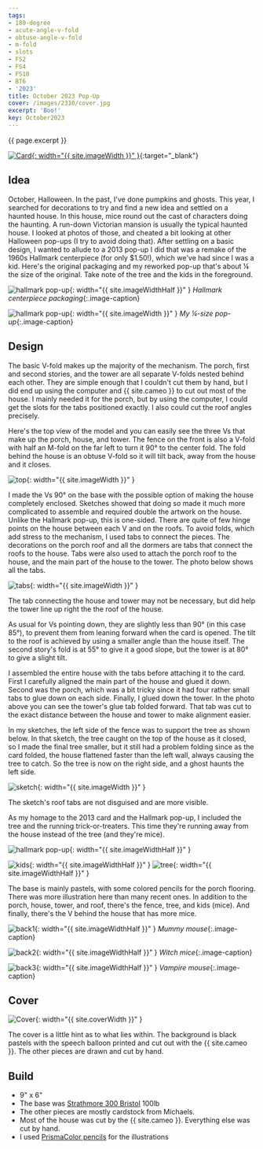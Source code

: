 ```yaml
---
tags:
- 180-degree
- acute-angle-v-fold
- obtuse-angle-v-fold
- m-fold
- slots
- FS2
- FS4
- FS10
- BT6
- '2023'
title: October 2023 Pop-Up
cover: /images/2310/cover.jpg
excerpt: 'Boo!'
key: October2023
---
```

{{ page.excerpt }}

[![Card]({{site.baseurl}}/images/2310/popup.gif){: width="{{ site.imageWidth }}" }](/images/2310/popup.gif "Click to replay in a new tab"){:target="_blank"}

## Idea

October, Halloween. In the past, I've done pumpkins and ghosts. This year, I searched for decorations to try and find a new idea and settled on a haunted house. In this house, mice round out the cast of characters doing the haunting. A run-down Victorian mansion is usually the typical haunted house. I looked at photos of those, and cheated a bit looking at other Halloween pop-ups (I try to avoid doing that). After settling on a basic design, I wanted to allude to a 2013 pop-up I did that was a remake of the 1960s Hallmark centerpiece (for only $1.50!), which we've had since I was a kid. Here's the original packaging and my reworked pop-up that's about &frac14; the size of the original. Take note of the tree and the kids in the foreground.

![hallmark pop-up]({{site.baseurl}}/images/2310/hallmark-cover.jpg){: width="{{ site.imageWidthHalf }}" }
*Hallmark centerpiece packaging*{:.image-caption}

![hallmark pop-up]({{site.baseurl}}/images/2310/remake-pop-up.jpg){: width="{{ site.imageWidth }}" }
*My &frac14;-size pop-up*{:.image-caption}

## Design

The basic V-fold makes up the majority of the mechanism. The porch, first and second stories, and the tower are all separate V-folds nested behind each other. They are simple enough that I couldn't cut them by hand, but I did end up using the computer and {{ site.cameo }} to cut out most of the house. I mainly needed it for the porch, but by using the computer, I could get the slots for the tabs positioned exactly. I also could cut the roof angles precisely.

Here's the top view of the model and you can easily see the three Vs that make up the porch, house, and tower. The fence on the front is also a V-fold with half an M-fold on the far left to turn it 90&deg; to the center fold. The fold behind the house is an obtuse V-fold so it will tilt back, away from the house and it closes.

![top]({{site.baseurl}}/images/2310/top.jpg){: width="{{ site.imageWidth }}" }

I made the Vs 90&deg; on the base with the possible option of making the house completely enclosed. Sketches showed that doing so made it much more complicated to assemble and required double the artwork on the house. Unlike the Hallmark pop-up, this is one-sided. There are quite of few hinge points on the house between each V and on the roofs. To avoid folds, which add stress to the mechanism, I used tabs to connect the pieces. The decorations on the porch roof and all the dormers are tabs that connect the roofs to the house. Tabs were also used to attach the porch roof to the house, and the main part of the house to the tower. The photo below shows all the tabs.

![tabs]({{site.baseurl}}/images/2310/tabs.jpg){: width="{{ site.imageWidth }}" }

The tab connecting the house and tower may not be necessary, but did help the tower line up right the the roof of the house.

As usual for Vs pointing down, they are slightly less than 90&deg; (in this case 85&deg;), to prevent them from leaning forward when the card is opened. The tilt to the roof is achieved by using a smaller angle than the house itself. The second story's fold is at 55&deg; to give it a good slope, but the tower is at 80&deg; to give a slight tilt.

I assembled the entire house with the tabs before attaching it to the card. First I carefully aligned the main part of the house and glued it down. Second was the porch, which was a bit tricky since it had four rather small tabs to glue down on each side. Finally, I glued down the tower. In the photo above you can see the tower's glue tab folded forward. That tab was cut to the exact distance between the house and tower to make alignment easier.

In my sketches, the left side of the fence was to support the tree as shown below. In that sketch, the tree caught on the top of the house as it closed, so I made the final tree smaller, but it still had a problem folding since as the card folded, the house flattened faster than the left wall, always causing the tree to catch. So the tree is now on the right side, and a ghost haunts the left side.

![sketch]({{site.baseurl}}/images/2310/sketch.jpg){: width="{{ site.imageWidth }}" }

The sketch's roof tabs are not disguised and are more visible.

As my homage to the 2013 card and the Hallmark pop-up, I included the tree and the running trick-or-treaters. This time they're running away from the house instead of the tree (and they're mice).

![hallmark pop-up]({{site.baseurl}}/images/2310/hallmark-pop-up.jpg){: width="{{ site.imageWidthHalf }}" }

![kids]({{site.baseurl}}/images/2310/kids.jpg){: width="{{ site.imageWidthHalf }}" }
![tree]({{site.baseurl}}/images/2310/tree.jpg){: width="{{ site.imageWidthHalf }}" }

The base is mainly pastels, with some colored pencils for the porch flooring. There was more illustration here than many recent ones. In addition to the porch, house, tower, and roof, there's the fence, tree, and kids (mice). And finally, there's the V behind the house that has more mice.

![back1]({{site.baseurl}}/images/2310/back1.jpg){: width="{{ site.imageWidthHalf }}" }
*Mummy mouse*{:.image-caption}

![back2]({{site.baseurl}}/images/2310/back2.jpg){: width="{{ site.imageWidthHalf }}" }
*Witch mice*{:.image-caption}

![back3]({{site.baseurl}}/images/2310/back3.jpg){: width="{{ site.imageWidthHalf }}" }
*Vampire mouse*{:.image-caption}

## Cover

![Cover]({{site.baseurl}}{{page.cover}}){: width="{{ site.coverWidth }}" }

The cover is a little hint as to what lies within. The background is black pastels with the speech balloon printed and cut out with the {{ site.cameo }}. The other pieces are drawn and cut by hand.

## Build

- 9" x 6"
- The base was [Strathmore 300 Bristol](/supplies.html#strathmore-300-bristol) 100lb
- The other pieces are mostly cardstock from Michaels.
- Most of the house was cut by the {{ site.cameo }}. Everything else was cut by hand.
- I used [PrismaColor pencils](/supplies.html#prismacolor-colored-pencils) for the illustrations
